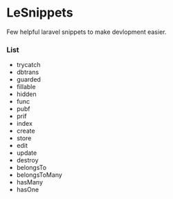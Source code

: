 # LeSnippets

Few helpful laravel snippets to make devlopment easier.

### List

- trycatch
- dbtrans
- guarded
- fillable
- hidden
- func
- pubf
- prif
- index
- create
- store
- edit
- update
- destroy
- belongsTo
- belongsToMany
- hasMany
- hasOne
